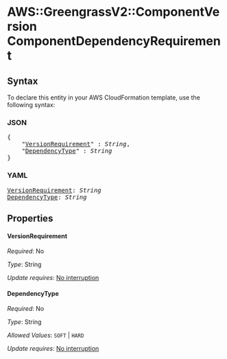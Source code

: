 # AWS::GreengrassV2::ComponentVersion ComponentDependencyRequirement

## Syntax

To declare this entity in your AWS CloudFormation template, use the following syntax:

### JSON

<pre>
{
    "<a href="#versionrequirement" title="VersionRequirement">VersionRequirement</a>" : <i>String</i>,
    "<a href="#dependencytype" title="DependencyType">DependencyType</a>" : <i>String</i>
}
</pre>

### YAML

<pre>
<a href="#versionrequirement" title="VersionRequirement">VersionRequirement</a>: <i>String</i>
<a href="#dependencytype" title="DependencyType">DependencyType</a>: <i>String</i>
</pre>

## Properties

#### VersionRequirement

_Required_: No

_Type_: String

_Update requires_: [No interruption](https://docs.aws.amazon.com/AWSCloudFormation/latest/UserGuide/using-cfn-updating-stacks-update-behaviors.html#update-no-interrupt)

#### DependencyType

_Required_: No

_Type_: String

_Allowed Values_: <code>SOFT</code> | <code>HARD</code>

_Update requires_: [No interruption](https://docs.aws.amazon.com/AWSCloudFormation/latest/UserGuide/using-cfn-updating-stacks-update-behaviors.html#update-no-interrupt)

